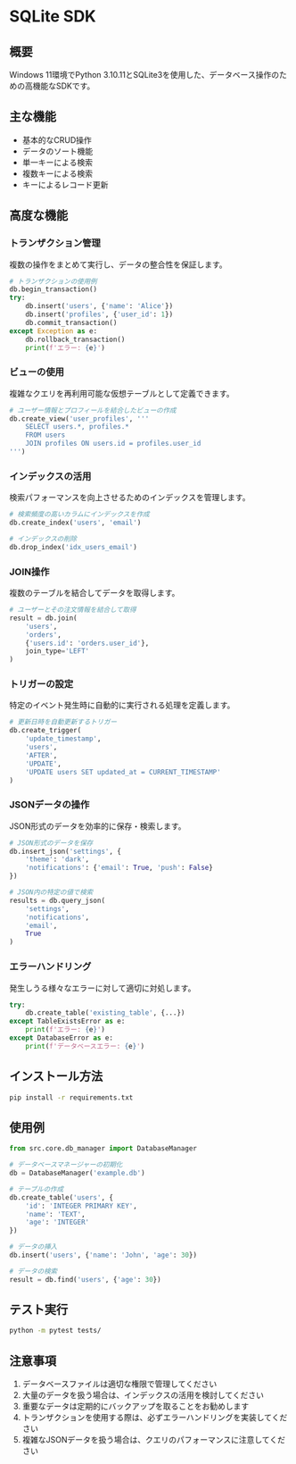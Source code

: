 # SQLite SDK

## 概要
Windows 11環境でPython 3.10.11とSQLite3を使用した、データベース操作のための高機能なSDKです。

## 主な機能
- 基本的なCRUD操作
- データのソート機能
- 単一キーによる検索
- 複数キーによる検索
- キーによるレコード更新

## 高度な機能
### トランザクション管理
複数の操作をまとめて実行し、データの整合性を保証します。
```python
# トランザクションの使用例
db.begin_transaction()
try:
    db.insert('users', {'name': 'Alice'})
    db.insert('profiles', {'user_id': 1})
    db.commit_transaction()
except Exception as e:
    db.rollback_transaction()
    print(f'エラー: {e}')
```

### ビューの使用
複雑なクエリを再利用可能な仮想テーブルとして定義できます。
```python
# ユーザー情報とプロフィールを結合したビューの作成
db.create_view('user_profiles', '''
    SELECT users.*, profiles.* 
    FROM users 
    JOIN profiles ON users.id = profiles.user_id
''')
```

### インデックスの活用
検索パフォーマンスを向上させるためのインデックスを管理します。
```python
# 検索頻度の高いカラムにインデックスを作成
db.create_index('users', 'email')

# インデックスの削除
db.drop_index('idx_users_email')
```

### JOIN操作
複数のテーブルを結合してデータを取得します。
```python
# ユーザーとその注文情報を結合して取得
result = db.join(
    'users',
    'orders',
    {'users.id': 'orders.user_id'},
    join_type='LEFT'
)
```

### トリガーの設定
特定のイベント発生時に自動的に実行される処理を定義します。
```python
# 更新日時を自動更新するトリガー
db.create_trigger(
    'update_timestamp',
    'users',
    'AFTER',
    'UPDATE',
    'UPDATE users SET updated_at = CURRENT_TIMESTAMP'
)
```

### JSONデータの操作
JSON形式のデータを効率的に保存・検索します。
```python
# JSON形式のデータを保存
db.insert_json('settings', {
    'theme': 'dark',
    'notifications': {'email': True, 'push': False}
})

# JSON内の特定の値で検索
results = db.query_json(
    'settings',
    'notifications',
    'email',
    True
)
```

### エラーハンドリング
発生しうる様々なエラーに対して適切に対処します。
```python
try:
    db.create_table('existing_table', {...})
except TableExistsError as e:
    print(f'エラー: {e}')
except DatabaseError as e:
    print(f'データベースエラー: {e}')
```

## インストール方法
```bash
pip install -r requirements.txt
```

## 使用例
```python
from src.core.db_manager import DatabaseManager

# データベースマネージャーの初期化
db = DatabaseManager('example.db')

# テーブルの作成
db.create_table('users', {
    'id': 'INTEGER PRIMARY KEY',
    'name': 'TEXT',
    'age': 'INTEGER'
})

# データの挿入
db.insert('users', {'name': 'John', 'age': 30})

# データの検索
result = db.find('users', {'age': 30})
```

## テスト実行
```bash
python -m pytest tests/
```

## 注意事項
1. データベースファイルは適切な権限で管理してください
2. 大量のデータを扱う場合は、インデックスの活用を検討してください
3. 重要なデータは定期的にバックアップを取ることをお勧めします
4. トランザクションを使用する際は、必ずエラーハンドリングを実装してください
5. 複雑なJSONデータを扱う場合は、クエリのパフォーマンスに注意してください